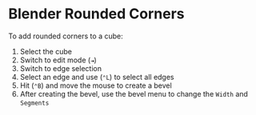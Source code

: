 # Blender Rounded Corners

To add rounded corners to a cube:

1. Select the cube
2. Switch to edit mode (`⇥`)
3. Switch to edge selection
4. Select an edge and use (`⌃L`) to select all edges
5. Hit (`⌃B`) and move the mouse to create a bevel
6. After creating the bevel, use the bevel menu to change the `Width` and `Segments`
